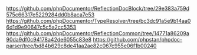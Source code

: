 https://github.com/phpDocumentor/ReflectionDocBlock/tree/29e383a759d575c66317e5229284dd0b8aca7e53
https://github.com/phpDocumentor/TypeResolver/tree/bc3dc91a5e9b14aa06d1d9e90647c5c5a2cc5353
https://github.com/phpDocumentor/ReflectionCommon/tree/14771a86209a90da9df0c94178a42de6055c83e8
https://github.com/phpstan/phpdoc-parser/tree/bd84b629c8de41aa2ae82c067c955e06f1b00240